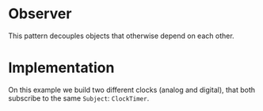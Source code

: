 # Observer

This pattern decouples objects that otherwise depend on each other.

# Implementation

On this example we build two different clocks (analog and digital), that both subscribe to the same `Subject`: `ClockTimer`.
